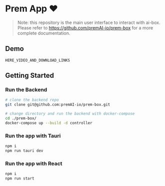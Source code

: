 # Prem App ❤️

> Note: this repository is the main user interface to interact with ai-box. Please refer to https://github.com/premAI-io/prem-box for a more complete documentation.

## Demo

`HERE_VIDEO_AND_DOWNLOAD_LINKS`

## Getting Started

### Run the Backend

```bash
# clone the backend repo
git clone git@github.com:premAI-io/prem-box.git

# change directory and run the backend with docker-compose
cd ./prem-box/
docker-compose up --build -d controller
```
### Run the app with Tauri

```bash
npm i
npm run tauri dev
```

### Run the app with React

```bash
npm i
npm run start
```
